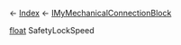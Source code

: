 ← [Index](Api-Index) ← [IMyMechanicalConnectionBlock](Sandbox.ModAPI.Ingame.IMyMechanicalConnectionBlock)

[float](System.Single) SafetyLockSpeed